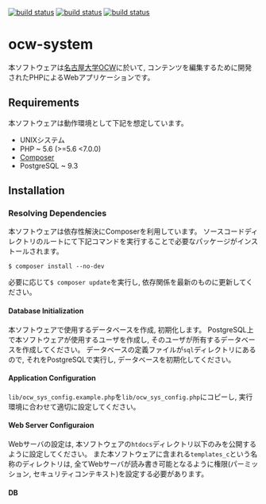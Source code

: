 ﻿[![build status](https://gitlab.ocw.media.nagoya-u.ac.jp/ci/projects/3/status.png?ref=master)](https://gitlab.ocw.media.nagoya-u.ac.jp/ci/projects/3?ref=master)
[![build status](https://gitlab.ocw.media.nagoya-u.ac.jp/ci/projects/3/status.png?ref=staging)](https://gitlab.ocw.media.nagoya-u.ac.jp/ci/projects/3?ref=staging)
[![build status](https://gitlab.ocw.media.nagoya-u.ac.jp/ci/projects/3/status.png?ref=development)](https://gitlab.ocw.media.nagoya-u.ac.jp/ci/projects/3?ref=development)

ocw-system
==========

本ソフトウェアは[名古屋大学OCW](http://ocw.nagoya-u.jp/)に於いて, コンテンツを編集するために開発されたPHPによるWebアプリケーションです。

Requirements
------------

本ソフトウェアは動作環境として下記を想定しています。

* UNIXシステム
* PHP ~ 5.6 (>=5.6 <7.0.0)
* [Composer](https://getcomposer.org/)
* PostgreSQL ~ 9.3


Installation
------------

### Resolving Dependencies

本ソフトウェアは依存性解決にComposerを利用しています。
ソースコードディレクトリのルートにて下記コマンドを実行することで必要なパッケージがインストールされます。

    $ composer install --no-dev

必要に応じて`$ composer update`を実行し, 依存関係を最新のものに更新してください。


#### Database Initialization

本ソフトウェアで使用するデータベースを作成, 初期化します。
PostgreSQL上で本ソフトウェアが使用するユーザを作成し, そのユーザが所有するデータベースを作成してください。
データベースの定義ファイルが`sql`ディレクトリにあるので, それをPostgreSQLで実行し, データベースを初期化してください。

#### Application Configuration

`lib/ocw_sys_config.example.php`を`lib/ocw_sys_config.php`にコピーし, 実行環境に合わせて適切に設定してください。

#### Web Server Configuraion

Webサーバの設定は, 本ソフトウェアの`htdocs`ディレクトリ以下のみを公開するように設定してください。
また本ソフトウェアに含まれる`templates_c`という名称のディレクトリは, 全てWebサーバが読み書き可能となるように権限(パーミッション, セキュリティコンテキスト)を設定する必要があります。

#### DB 
